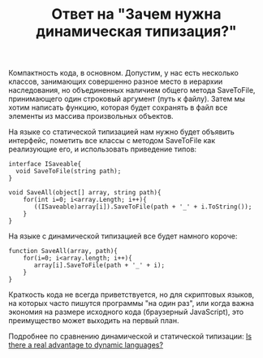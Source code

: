 ﻿---
title: "Ответ на \"Зачем нужна динамическая типизация?\""
se.owner.user_id: 240512
se.owner.display_name: "MSDN.WhiteKnight"
se.owner.link: "https://ru.stackoverflow.com/users/240512/msdn-whiteknight"
se.answer_id: 903657
se.question_id: 901548
se.post_type: answer
se.is_accepted: False
---
<p>Компактность кода, в основном. Допустим, у нас есть несколько классов, занимающих совершенно разное место в иерархии наследования, но объединенных наличием общего метода SaveToFile, принимающего один строковый аргумент (путь к файлу). Затем мы хотим написать функцию, которая будет сохранять в файл все элементы из массива произвольных объектов.</p>

<p>На языке со статической типизацией нам нужно будет объявить интерфейс, пометить все классы с методом SaveToFile как реализующие его, и использовать приведение типов:</p>

<pre><code>interface ISaveable{
  void SaveToFile(string path);
}

void SaveAll(object[] array, string path){
    for(int i=0; i&lt;array.Length; i++){
       ((ISaveable)array[i]).SaveToFile(path + '_' + i.ToString());
    }
}
</code></pre>

<p>На языке с динамической типизацией все будет намного короче:</p>

<pre><code>function SaveAll(array, path){
    for(i=0; i&lt;array.length; i++){
       array[i].SaveToFile(path + '_' + i);
    }
}
</code></pre>

<p>Краткость кода не всегда приветствуется, но для скриптовых языков, на которых часто пишутся программы "на один раз", или когда важна экономия на размере исходного кода (браузерный JavaScript), это преимущество может выходить на первый план. </p>

<p>Подробнее по сравнению динамической и статической типизации: <a href="https://softwareengineering.stackexchange.com/questions/246762/is-there-a-real-advantage-to-dynamic-languages">Is there a real advantage to dynamic languages?</a></p>
